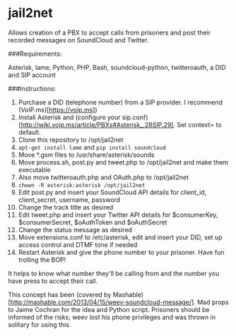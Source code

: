 jail2net
=========
Allows creation of a PBX to accept calls from prisoners and post their recorded messages on SoundCloud and Twitter.

###Requirements:

Asterisk, lame, Python, PHP, Bash, soundcloud-python, twitteroauth, a DID and SIP account

###Instructions:

1. Purchase a DID (telephone number) from a SIP provider. I recommend (VoIP.ms)[https://voip.ms])
2. Install Asterisk and (configure your sip.conf)[http://wiki.voip.ms/article/PBXs#Asterisk_.28SIP.29]. Set context= to default.
3. Clone this repository to /opt/jail2net
4. `apt-get install lame` and `pip install soundcloud`
5. Move *.gsm files to /usr/share/asterisk/sounds
6. Move process.sh, post.py and tweet.php to /opt/jail2net and make them executable
7. Also move twitteroauth.php and OAuth.php to /opt/jail2net
8. `chown -R asterisk:asterisk /opt/jail2net`
9. Edit post.py and insert your SoundCloud API details for client_id, client_secret, username, password
10. Change the track title as desired
11. Edit tweet.php and insert your Twitter API details for $consumerKey, $consumerSecret, $oAuthToken and $oAuthSecret
12. Change the status message as desired
13. Move extensions.conf to /etc/asterisk, edit and insert your DID, set up access control and DTMF tone if needed
14. Restart Asterisk and give the phone number to your prisoner. Have fun trolling the BOP!

It helps to know what number they'll be calling from and the number you have press to accept their call.

This concept has been (covered by Mashable)[http://mashable.com/2013/04/15/weev-soundcloud-message/]. Mad props to Jaime Cochran for the idea and Python script. Prisoners should be informed of the risks; weev lost his phone privileges and was thrown in solitary for using this.
